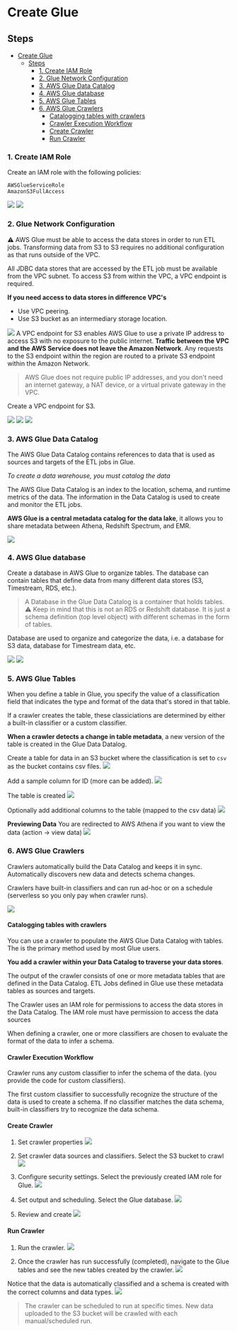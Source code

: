 # Create Glue

## Steps
- [Create Glue](#create-glue)
  - [Steps](#steps)
    - [1. Create IAM Role](#1-create-iam-role)
    - [2. Glue Network Configuration](#2-glue-network-configuration)
    - [3. AWS Glue Data Catalog](#3-aws-glue-data-catalog)
    - [4. AWS Glue database](#4-aws-glue-database)
    - [5. AWS Glue Tables](#5-aws-glue-tables)
    - [6. AWS Glue Crawlers](#6-aws-glue-crawlers)
      - [Catalogging tables with crawlers](#catalogging-tables-with-crawlers)
      - [Crawler Execution Workflow](#crawler-execution-workflow)
      - [Create Crawler](#create-crawler)
      - [Run Crawler](#run-crawler)


### 1. Create IAM Role

Create an IAM role with the following policies:
```shell
AWSGlueServiceRole
AmazonS3FullAccess
```

![](../resources/glue/glue-iam-trusted-entity.png)
![](../resources/glue/glue-iam-permissions.png)

### 2. Glue Network Configuration

:warning: AWS Glue must be able to access the data stores in order to run ETL jobs. Transforming data from S3 to S3 requires no additional configuration as that runs outside of the VPC. 

All JDBC data stores that are accessed by the ETL job must be available from the VPC subnet. To access S3 from within the VPC, a VPC endpoint is required. 

**If you need access to data stores in difference VPC's**
* Use VPC peering. 
* Use S3 bucket as an intermediary storage location. 

![](../resources/glue/glue-vpc-endpoints.png)
A VPC endpoint for S3 enables AWS Glue to use a private IP address
to access S3 with no exposure to the public internet. **Traffic between the VPC and the AWS Service does not leave the Amazon Network**. 
Any requests to the S3 endpoint within the region are routed to a private S3 endpoint within the Amazon Network. 
> AWS Glue does not require public IP addresses, and you don't need an internet gateway, a NAT device, or a virtual private gateway in the VPC. 

Create a VPC endpoint for S3. 

![](../resources/vpc-endpoints/s3-vpc-endpoint-1.png)
![](../resources/vpc-endpoints/s3-vpc-endpoint-2.png)
![](../resources/vpc-endpoints/s3-vpc-endpoint-3.png)

### 3. AWS Glue Data Catalog

The AWS Glue Data Catalog contains references to data that is used as sources and targets of the ETL jobs in Glue. 

*To create a data warehouse, you must catalog the data*

The AWS Glue Data Catalog is an index to the location, schema, and runtime metrics of the data. The information in the Data Catalog is used to create and monitor the ETL jobs. 

**AWS Glue is a central metadata catalog for the data lake**, it allows you to share metadata between Athena, Redshift Spectrum, and EMR. 

![](../resources/glue/glue-gather-data.png)

### 4. AWS Glue database

Create a database in AWS Glue to organize tables. The database can contain tables that define data from many different data stores (S3, Timestream, RDS, etc.). 
> A Database in the Glue Data Catalog is a container that holds tables. 
> :warning: Keep in mind that this is not an RDS or Redshift database. It is just a schema definition (top level object) with different schemas in the form of tables. 

Database are used to organize and categorize the data, i.e. a database for S3 data, database for Timestream data, etc. 

![](../resources/glue/glue-database-1.png)
![](../resources/glue/glue-database-2.png)

### 5. AWS Glue Tables

When you define a table in Glue, you specify the value of a classification field that indicates the type and format of the data that's stored in that table. 

If a crawler creates the table, these classiciations are determined by either a built-in classifier or a custom classifier. 

**When a crawler detects a change in table metadata**, a new version of the table is created in the Glue Data Datalog. 

Create a table for data in an S3 bucket where the classification is set to `csv` as the bucket contains csv files. 
![](../resources/glue/glue-table-for-s3.png)

Add a sample column for ID (more can be added).
![](../resources/glue/glue-table-column.png)

The table is created 
![](../resources/glue/glue-table-created.png)

Optionally add additional columns to the table (mapped to the csv data)
![](../resources/glue/glue-table-more-columns.png)

**Previewing Data**
You are redirected to AWS Athena if you want to view the data (action -> view data)
![](../resources/glue/glue-view-data.png)

### 6. AWS Glue Crawlers

Crawlers automatically build the Data Catalog and keeps it in sync. Automatically discovers new data and detects schema changes. 

Crawlers have built-in classifiers and can run ad-hoc or on a schedule (serverless so you only pay when crawler runs). 

![](../resources/glue/glue-crawlers.png)


#### Catalogging tables with crawlers
You can use a crawler to populate the AWS Glue Data Catalog with tables. The is the primary method used by most Glue users. 

**You add a crawler within your Data Catalog to traverse your data stores**.

The output of the crawler consists of one or more metadata tables that are defined in the Data Catalog. ETL Jobs defined in Glue use these metadata tables as sources and targets. 

The Crawler uses an IAM role for permissions to access the data stores in the Data Catalog. The IAM role must have permission to access the data sources 

When defining a crawler, one or more classifiers are chosen to evaluate the format of the data to infer a schema. 

#### Crawler Execution Workflow 

Crawler runs any custom classifier to infer the schema of the data. (you provide the code for custom classifiers). 

The first custom classifier to successfully recognize the structure of the data is used to create a schema. If no classifier matches the data schema, built-in classifiers try to recognize the data schema. 

#### Create Crawler

1. Set crawler properties
![](../resources/glue/glue-1-set-crawler-properties.png)

2. Set crawler data sources and classifiers. Select the S3 bucket to crawl
![](../resources/glue/glue-2-set-datasources-and-classifiers.png)

3. Configure security settings. Select the previously created IAM role for Glue. 
![](../resources/glue/glue-3-configure-security-settings.png)

4. Set output and scheduling. Select the Glue database. 
![](../resources/glue/glue-4-set-output-and-scheduling.png)

5. Review and create
![](../resources/glue/glue-5-review-and-create.png)

#### Run Crawler

1. Run the crawler. 
![](../resources/glue/glue-run-crawler.png)

2. Once the crawler has run successfully (completed), navigate to the Glue tables and see the new tables created by the crawler. 
![](../resources/glue/glue-post-run.png)

Notice that the data is automatically classified and a schema is created with the correct columns and data types.
![](../resources/glue/glue-table-schema.png)

> The crawler can be scheduled to run at specific times. New data uploaded to the S3 bucket will be crawled with each manual/scheduled run.